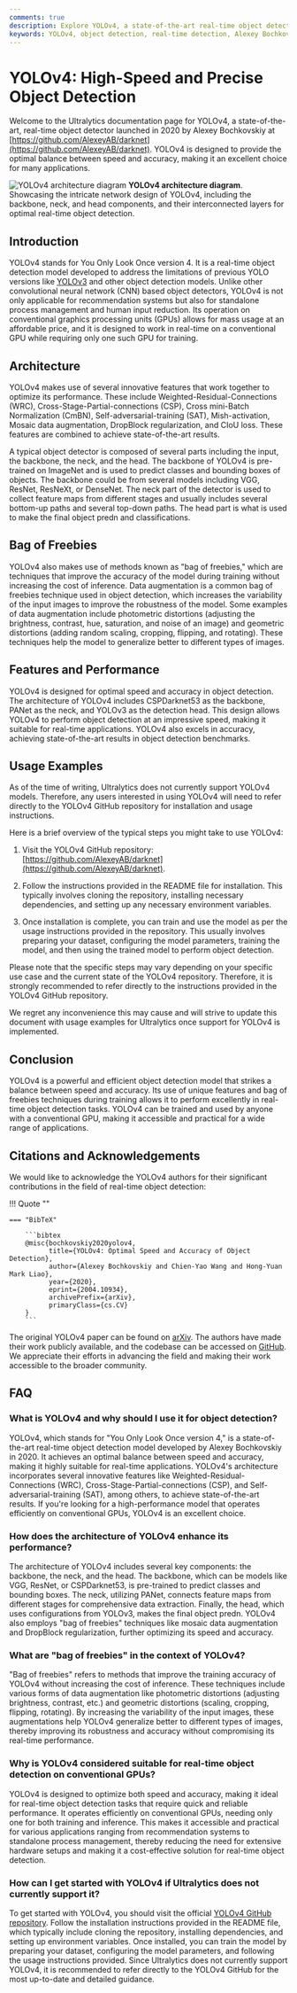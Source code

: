 ```yaml
---
comments: true
description: Explore YOLOv4, a state-of-the-art real-time object detection model by Alexey Bochkovskiy. Discover its architecture, features, and performance.
keywords: YOLOv4, object detection, real-time detection, Alexey Bochkovskiy, neural networks, machine learning, computer vision
---
```


# YOLOv4: High-Speed and Precise Object Detection

Welcome to the Ultralytics documentation page for YOLOv4, a state-of-the-art, real-time object detector launched in 2020 by Alexey Bochkovskiy at [https://github.com/AlexeyAB/darknet](https://github.com/AlexeyAB/darknet). YOLOv4 is designed to provide the optimal balance between speed and accuracy, making it an excellent choice for many applications.

![YOLOv4 architecture diagram](https://user-images.githubusercontent.com/26833433/246185689-530b7fe8-737b-4bb0-b5dd-de10ef5aface.png) **YOLOv4 architecture diagram**. Showcasing the intricate network design of YOLOv4, including the backbone, neck, and head components, and their interconnected layers for optimal real-time object detection.

## Introduction

YOLOv4 stands for You Only Look Once version 4. It is a real-time object detection model developed to address the limitations of previous YOLO versions like [YOLOv3](yolov3.md) and other object detection models. Unlike other convolutional neural network (CNN) based object detectors, YOLOv4 is not only applicable for recommendation systems but also for standalone process management and human input reduction. Its operation on conventional graphics processing units (GPUs) allows for mass usage at an affordable price, and it is designed to work in real-time on a conventional GPU while requiring only one such GPU for training.

## Architecture

YOLOv4 makes use of several innovative features that work together to optimize its performance. These include Weighted-Residual-Connections (WRC), Cross-Stage-Partial-connections (CSP), Cross mini-Batch Normalization (CmBN), Self-adversarial-training (SAT), Mish-activation, Mosaic data augmentation, DropBlock regularization, and CIoU loss. These features are combined to achieve state-of-the-art results.

A typical object detector is composed of several parts including the input, the backbone, the neck, and the head. The backbone of YOLOv4 is pre-trained on ImageNet and is used to predict classes and bounding boxes of objects. The backbone could be from several models including VGG, ResNet, ResNeXt, or DenseNet. The neck part of the detector is used to collect feature maps from different stages and usually includes several bottom-up paths and several top-down paths. The head part is what is used to make the final object predn and classifications.

## Bag of Freebies

YOLOv4 also makes use of methods known as "bag of freebies," which are techniques that improve the accuracy of the model during training without increasing the cost of inference. Data augmentation is a common bag of freebies technique used in object detection, which increases the variability of the input images to improve the robustness of the model. Some examples of data augmentation include photometric distortions (adjusting the brightness, contrast, hue, saturation, and noise of an image) and geometric distortions (adding random scaling, cropping, flipping, and rotating). These techniques help the model to generalize better to different types of images.

## Features and Performance

YOLOv4 is designed for optimal speed and accuracy in object detection. The architecture of YOLOv4 includes CSPDarknet53 as the backbone, PANet as the neck, and YOLOv3 as the detection head. This design allows YOLOv4 to perform object detection at an impressive speed, making it suitable for real-time applications. YOLOv4 also excels in accuracy, achieving state-of-the-art results in object detection benchmarks.

## Usage Examples

As of the time of writing, Ultralytics does not currently support YOLOv4 models. Therefore, any users interested in using YOLOv4 will need to refer directly to the YOLOv4 GitHub repository for installation and usage instructions.

Here is a brief overview of the typical steps you might take to use YOLOv4:

1. Visit the YOLOv4 GitHub repository: [https://github.com/AlexeyAB/darknet](https://github.com/AlexeyAB/darknet).

2. Follow the instructions provided in the README file for installation. This typically involves cloning the repository, installing necessary dependencies, and setting up any necessary environment variables.

3. Once installation is complete, you can train and use the model as per the usage instructions provided in the repository. This usually involves preparing your dataset, configuring the model parameters, training the model, and then using the trained model to perform object detection.

Please note that the specific steps may vary depending on your specific use case and the current state of the YOLOv4 repository. Therefore, it is strongly recommended to refer directly to the instructions provided in the YOLOv4 GitHub repository.

We regret any inconvenience this may cause and will strive to update this document with usage examples for Ultralytics once support for YOLOv4 is implemented.

## Conclusion

YOLOv4 is a powerful and efficient object detection model that strikes a balance between speed and accuracy. Its use of unique features and bag of freebies techniques during training allows it to perform excellently in real-time object detection tasks. YOLOv4 can be trained and used by anyone with a conventional GPU, making it accessible and practical for a wide range of applications.

## Citations and Acknowledgements

We would like to acknowledge the YOLOv4 authors for their significant contributions in the field of real-time object detection:

!!! Quote ""

    === "BibTeX"

        ```bibtex
        @misc{bochkovskiy2020yolov4,
              title={YOLOv4: Optimal Speed and Accuracy of Object Detection},
              author={Alexey Bochkovskiy and Chien-Yao Wang and Hong-Yuan Mark Liao},
              year={2020},
              eprint={2004.10934},
              archivePrefix={arXiv},
              primaryClass={cs.CV}
        }
        ```

The original YOLOv4 paper can be found on [arXiv](https://arxiv.org/abs/2004.10934). The authors have made their work publicly available, and the codebase can be accessed on [GitHub](https://github.com/AlexeyAB/darknet). We appreciate their efforts in advancing the field and making their work accessible to the broader community.

## FAQ

### What is YOLOv4 and why should I use it for object detection?

YOLOv4, which stands for "You Only Look Once version 4," is a state-of-the-art real-time object detection model developed by Alexey Bochkovskiy in 2020. It achieves an optimal balance between speed and accuracy, making it highly suitable for real-time applications. YOLOv4's architecture incorporates several innovative features like Weighted-Residual-Connections (WRC), Cross-Stage-Partial-connections (CSP), and Self-adversarial-training (SAT), among others, to achieve state-of-the-art results. If you're looking for a high-performance model that operates efficiently on conventional GPUs, YOLOv4 is an excellent choice.

### How does the architecture of YOLOv4 enhance its performance?

The architecture of YOLOv4 includes several key components: the backbone, the neck, and the head. The backbone, which can be models like VGG, ResNet, or CSPDarknet53, is pre-trained to predict classes and bounding boxes. The neck, utilizing PANet, connects feature maps from different stages for comprehensive data extraction. Finally, the head, which uses configurations from YOLOv3, makes the final object predn. YOLOv4 also employs "bag of freebies" techniques like mosaic data augmentation and DropBlock regularization, further optimizing its speed and accuracy.

### What are "bag of freebies" in the context of YOLOv4?

"Bag of freebies" refers to methods that improve the training accuracy of YOLOv4 without increasing the cost of inference. These techniques include various forms of data augmentation like photometric distortions (adjusting brightness, contrast, etc.) and geometric distortions (scaling, cropping, flipping, rotating). By increasing the variability of the input images, these augmentations help YOLOv4 generalize better to different types of images, thereby improving its robustness and accuracy without compromising its real-time performance.

### Why is YOLOv4 considered suitable for real-time object detection on conventional GPUs?

YOLOv4 is designed to optimize both speed and accuracy, making it ideal for real-time object detection tasks that require quick and reliable performance. It operates efficiently on conventional GPUs, needing only one for both training and inference. This makes it accessible and practical for various applications ranging from recommendation systems to standalone process management, thereby reducing the need for extensive hardware setups and making it a cost-effective solution for real-time object detection.

### How can I get started with YOLOv4 if Ultralytics does not currently support it?

To get started with YOLOv4, you should visit the official [YOLOv4 GitHub repository](https://github.com/AlexeyAB/darknet). Follow the installation instructions provided in the README file, which typically include cloning the repository, installing dependencies, and setting up environment variables. Once installed, you can train the model by preparing your dataset, configuring the model parameters, and following the usage instructions provided. Since Ultralytics does not currently support YOLOv4, it is recommended to refer directly to the YOLOv4 GitHub for the most up-to-date and detailed guidance.
